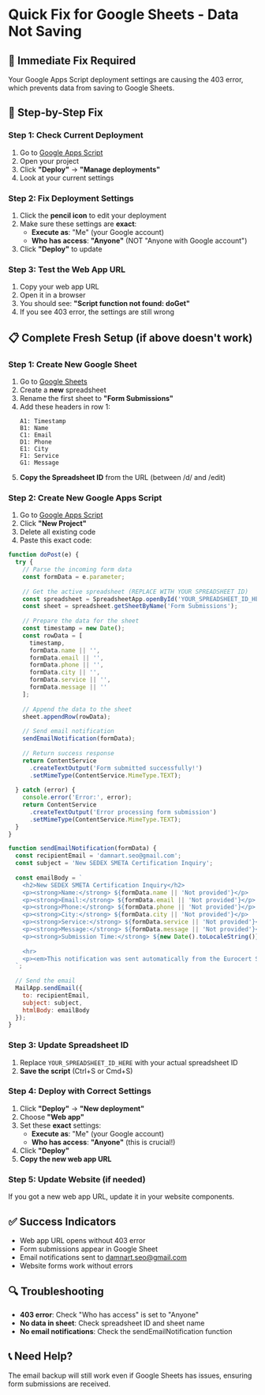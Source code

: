 # Quick Fix for Google Sheets - Data Not Saving

## 🚨 Immediate Fix Required

Your Google Apps Script deployment settings are causing the 403 error, which prevents data from saving to Google Sheets.

## 🔧 Step-by-Step Fix

### Step 1: Check Current Deployment
1. Go to [Google Apps Script](https://script.google.com)
2. Open your project
3. Click **"Deploy"** → **"Manage deployments"**
4. Look at your current settings

### Step 2: Fix Deployment Settings
1. Click the **pencil icon** to edit your deployment
2. Make sure these settings are **exact**:
   - **Execute as**: "Me" (your Google account)
   - **Who has access**: **"Anyone"** (NOT "Anyone with Google account")
3. Click **"Deploy"** to update

### Step 3: Test the Web App URL
1. Copy your web app URL
2. Open it in a browser
3. You should see: **"Script function not found: doGet"**
4. If you see 403 error, the settings are still wrong

## 📋 Complete Fresh Setup (if above doesn't work)

### Step 1: Create New Google Sheet
1. Go to [Google Sheets](https://sheets.google.com)
2. Create a **new** spreadsheet
3. Rename the first sheet to **"Form Submissions"**
4. Add these headers in row 1:
   ```
   A1: Timestamp
   B1: Name  
   C1: Email
   D1: Phone
   E1: City
   F1: Service
   G1: Message
   ```
5. **Copy the Spreadsheet ID** from the URL (between /d/ and /edit)

### Step 2: Create New Google Apps Script
1. Go to [Google Apps Script](https://script.google.com)
2. Click **"New Project"**
3. Delete all existing code
4. Paste this exact code:

```javascript
function doPost(e) {
  try {
    // Parse the incoming form data
    const formData = e.parameter;
    
    // Get the active spreadsheet (REPLACE WITH YOUR SPREADSHEET ID)
    const spreadsheet = SpreadsheetApp.openById('YOUR_SPREADSHEET_ID_HERE');
    const sheet = spreadsheet.getSheetByName('Form Submissions');
    
    // Prepare the data for the sheet
    const timestamp = new Date();
    const rowData = [
      timestamp,
      formData.name || '',
      formData.email || '',
      formData.phone || '',
      formData.city || '',
      formData.service || '',
      formData.message || ''
    ];
    
    // Append the data to the sheet
    sheet.appendRow(rowData);
    
    // Send email notification
    sendEmailNotification(formData);
    
    // Return success response
    return ContentService
      .createTextOutput('Form submitted successfully!')
      .setMimeType(ContentService.MimeType.TEXT);
      
  } catch (error) {
    console.error('Error:', error);
    return ContentService
      .createTextOutput('Error processing form submission')
      .setMimeType(ContentService.MimeType.TEXT);
  }
}

function sendEmailNotification(formData) {
  const recipientEmail = 'damnart.seo@gmail.com';
  const subject = 'New SEDEX SMETA Certification Inquiry';
  
  const emailBody = `
    <h2>New SEDEX SMETA Certification Inquiry</h2>
    <p><strong>Name:</strong> ${formData.name || 'Not provided'}</p>
    <p><strong>Email:</strong> ${formData.email || 'Not provided'}</p>
    <p><strong>Phone:</strong> ${formData.phone || 'Not provided'}</p>
    <p><strong>City:</strong> ${formData.city || 'Not provided'}</p>
    <p><strong>Service:</strong> ${formData.service || 'Not provided'}</p>
    <p><strong>Message:</strong> ${formData.message || 'Not provided'}</p>
    <p><strong>Submission Time:</strong> ${new Date().toLocaleString()}</p>
    
    <hr>
    <p><em>This notification was sent automatically from the Eurocert SEDEX SMETA website.</em></p>
  `;
  
  // Send the email
  MailApp.sendEmail({
    to: recipientEmail,
    subject: subject,
    htmlBody: emailBody
  });
}
```

### Step 3: Update Spreadsheet ID
1. Replace `YOUR_SPREADSHEET_ID_HERE` with your actual spreadsheet ID
2. **Save the script** (Ctrl+S or Cmd+S)

### Step 4: Deploy with Correct Settings
1. Click **"Deploy"** → **"New deployment"**
2. Choose **"Web app"**
3. Set these **exact** settings:
   - **Execute as**: "Me" (your Google account)
   - **Who has access**: **"Anyone"** (this is crucial!)
4. Click **"Deploy"**
5. **Copy the new web app URL**

### Step 5: Update Website (if needed)
If you got a new web app URL, update it in your website components.

## ✅ Success Indicators
- Web app URL opens without 403 error
- Form submissions appear in Google Sheet
- Email notifications sent to damnart.seo@gmail.com
- Website forms work without errors

## 🔍 Troubleshooting
- **403 error**: Check "Who has access" is set to "Anyone"
- **No data in sheet**: Check spreadsheet ID and sheet name
- **No email notifications**: Check the sendEmailNotification function

## 📞 Need Help?
The email backup will still work even if Google Sheets has issues, ensuring form submissions are received. 